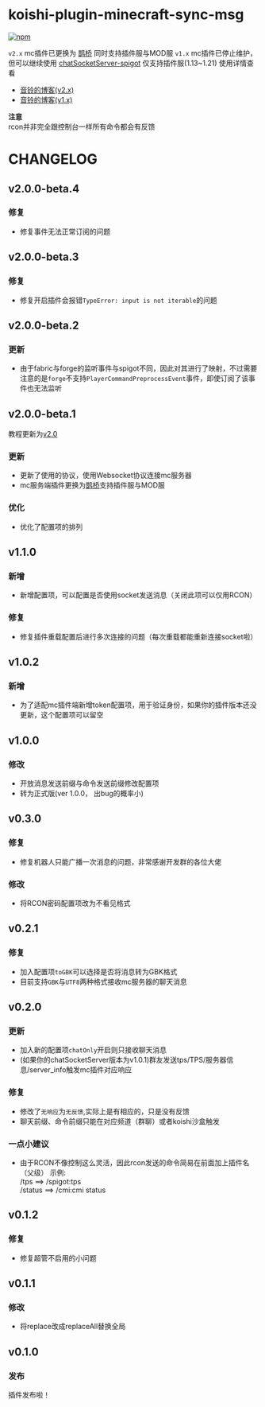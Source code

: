 # koishi-plugin-minecraft-sync-msg

[![npm](https://img.shields.io/npm/v/koishi-plugin-minecraft-sync-msg?style=flat-square)](https://www.npmjs.com/package/koishi-plugin-minecraft-sync-msg)

`v2.x` mc插件已更换为 [鹊桥](https://github.com/17TheWord/QueQiao) 同时支持插件服与MOD服
`v1.x` mc插件已停止维护，但可以继续使用 [chatSocketServer-spigot](https://github.com/Twiyin0/chatSocketServer-spigot) 仅支持插件服(1.13~1.21)
使用详情查看  
* [音铃的博客(v2.x)](https://twiyin0.github.io/blogs/myblog/mc/wskoishitomc.html)
* [音铃的博客(v1.x)](https://twiyin0.github.io/blogs/myblog/mc/koishiandmc.html)

**注意**  
rcon并非完全跟控制台一样所有命令都会有反馈

# CHANGELOG
## v2.0.0-beta.4
### 修复
* 修复事件无法正常订阅的问题

## v2.0.0-beta.3
### 修复
* 修复开启插件会报错`TypeError: input is not iterable`的问题

## v2.0.0-beta.2
### 更新
* 由于fabric与forge的监听事件与spigot不同，因此对其进行了映射，不过需要注意的是`forge`不支持`PlayerCommandPreprocessEvent`事件，即使订阅了该事件也无法监听

## v2.0.0-beta.1
教程更新为[v2.0](https://twiyin0.github.io/blogs/myblog/mc/wskoishitomc.html)
### 更新
* 更新了使用的协议，使用Websocket协议连接mc服务器
* mc服务端插件更换为[鹊桥](https://github.com/17TheWord/QueQiao)支持插件服与MOD服
### 优化
* 优化了配置项的排列

## v1.1.0
### 新增
* 新增配置项，可以配置是否使用socket发送消息（关闭此项可以仅用RCON）
### 修复
* 修复插件重载配置后进行多次连接的问题（每次重载都能重新连接socket啦）

## v1.0.2
### 新增
* 为了适配mc插件端新增token配置项，用于验证身份，如果你的插件版本还没更新，这个配置项可以留空

## v1.0.0
### 修改
* 开放消息发送前缀与命令发送前缀修改配置项
* 转为正式版(ver 1.0.0， 出bug的概率小)

## v0.3.0
### 修复
* 修复机器人只能广播一次消息的问题，非常感谢开发群的各位大佬
### 修改
* 将RCON密码配置项改为不看见格式

## v0.2.1
### 修复
* 加入配置项`toGBK`可以选择是否将消息转为GBK格式
* 目前支持`GBK`与`UTF8`两种格式接收mc服务器的聊天消息

## v0.2.0
### 更新
* 加入新的配置项`chatOnly`开启则只接收聊天消息
* (如果你的chatSocketServer版本为v1.0.1)群友发送tps/TPS/服务器信息/server_info触发mc插件对应响应
### 修复
* 修改了`无响应`为`无反馈`,实际上是有相应的，只是没有反馈
* 聊天前缀、命令前缀只能在对应频道（群聊）或者koishi沙盒触发
### 一点小建议
* 由于RCON不像控制这么灵活，因此rcon发送的命令简易在前面加上插件名（父级）
示例:  
/tps ==> /spigot:tps  
/status ==> /cmi:cmi status

## v0.1.2
### 修复
* 修复超管不启用的小问题

## v0.1.1
### 修改
* 将replace改成replaceAll替换全局

## v0.1.0
### 发布
插件发布啦！
